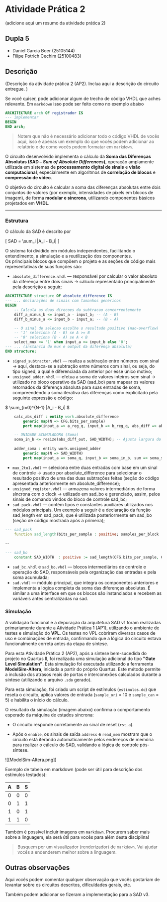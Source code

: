 # Atividade Prática 2

(adicione aqui um resumo da atividade prática 2)

## Dupla 5

- Daniel Garcia Boer (25105144)
- Filipe Potrich Cechim (25100483)


## Descrição

(Descrição da atividade prática 2 (AP2). Inclua aqui a descrição do circuito entregue. )

Se você quiser, pode adicionar algum de trecho de código VHDL que aches relevante. 
Em `markdown` isso pode ser feito como no exemplo abaixo

```vhdl
ARCHITECTURE arch OF registrador IS
--- implementar
BEGIN
END arch;
```

> Notem que não é necessário adicionar todo o código VHDL de vocês aqui, isso é apenas um exemplo do que vocês podem adicionar ao relatório e de como vocês podem formatar em `markdown`.

O circuito desenvolvido implementa o cálculo da **Soma das Diferenças Absolutas (SAD – *Sum of Absolute Differences*)**, operação amplamente utilizada em sistemas de **processamento digital de sinais** e **visão computacional**, especialmente em algoritmos de **correlação de blocos** e **compressão de vídeo**.  

O objetivo do circuito é calcular a soma das diferenças absolutas entre dois conjuntos de valores (por exemplo, intensidades de pixels em blocos de imagem), de forma **modular e síncrona**, utilizando componentes básicos projetados em **VHDL**.  

---

### Estrutura

O cálculo da SAD é descrito por

\[
SAD = \sum_i |A_i - B_i|
\]

O sistema foi dividido em módulos independentes, facilitando o entendimento, a simulação e a reutilização dos componentes.  
Os principais blocos que compõem o projeto e as seções de código mais representativas de suas funções são:

- `absolute_difference.vhdl` — responsável por calcular o valor absoluto da diferença entre dois sinais -> cálculo representado principalmente pela descrição a seguir;
```vhdl
ARCHITECTURE structure OF absolute_difference IS
--- ... declarações de sinais com tamanhos genéricos
BEGIN
    -- Calcula as duas direcoes da subtracao concorrentemente
    diff_a_minus_b <= input_a - input_b; -- (A - B)
    diff_b_minus_a <= input_b - input_a; -- (B - A)

    -- O sinal de selecao escolhe o resultado positivo (nao-overflow)
    -- '1' seleciona (A - B) se A >= B
    -- '0' seleciona (B - A) se A < B
    select_mux <= '1' when input_a >= input_b else '0';
--- ... (instancia do mux e output da diferença absoluta)
END structure;
```
- `signed_subtractor.vhdl` — realiza a subtração entre números com sinal -> aqui, destaca-se a subtração entre números com sinal, ou seja, do tipo signed, a qual é diferenciada da anterior por esse único motivo; 
- `unsigned_adder.vhdl` — efetua a soma de valores inteiros sem sinal -> utilizado no bloco operativo da SAD (sad_bo) para mapear os valores retornados da diferença absoluta para suas entradas de soma, compreendendo a soma iterativa das diferenças como explicitado pela seguinte expressão e código:

$ \sum_{i=0}^{N-1} |A_i - B_i| $

``` vhdl
    calc_abs_diff : entity work.absolute_difference
        generic map(N => CFG.bits_per_sample)
        port map(input_a => a_reg_q, input_b => b_reg_q, abs_diff => abs_diff_out);

    -- UNIDADE ACUMULADORA (Soma)
    soma_in_b <= resize(abs_diff_out, SAD_WIDTH); -- Ajusta largura do resultado
    
    adder_soma : entity work.unsigned_adder
        generic map(N => SAD_WIDTH)
        port map(input_a => soma_q, input_b => soma_in_b, sum => soma_sum);
```
  
- `mux_2to1.vhdl` — seleciona entre duas entradas com base em um sinal de controle -> usado por absolute_difference para selecionar o resultado positivo de uma das duas subtrações feitas (seção do código apresentada anteriormente em absolute_difference);  
- `unsigned_register.vhdl` — armazena valores intermediários de forma síncrona com o clock -> utilizado em sad_bo e gerenciado, assim, pelos sinais de comando vindos do bloco de controle sad_bc;  
- `sad_pack.vhdl` — contém tipos e constantes auxiliares utilizados nos módulos principais. Um exemplo a seguir é a declaração da função sad_length em sad_pack, que é utilizada posteriormente em sad_bo (seção de código mostrada após a primeira);  
```vhdl
--- sad_pack
    function sad_length(bits_per_sample : positive; samples_per_block : positive) return positive;
```
--
```vhdl
--- sad_bo
    constant SAD_WIDTH  : positive := sad_length(CFG.bits_per_sample, CFG.samples_per_block);
```
- `sad_bc.vhdl` e `sad_bo.vhdl` — blocos intermediários de controle e operação do SAD, responsáveis pela organização das entradas e pela soma acumulada;  
- `sad.vhdl` — módulo principal, que integra os componentes anteriores e implementa a lógica completa da soma das diferenças absolutas. É similar a uma interface em que os blocos são instanciados e recebem as variáveis antes centralizadas na sad.

### Simulação

A validação funcional e a depuração da arquitetura SAD v1 foram realizadas primariamente durante a Atividade Prática 1 (AP1), utilizando o ambiente de testes e simulação do **VPL**. Os testes no VPL cobriram diversos casos de uso e combinações de entrada, confirmando que a lógica do circuito estava funcionalmente correta antes da etapa de síntese.

Para esta Atividade Prática 2 (AP2), após a síntese bem-sucedida do projeto no Quartus II, foi realizada uma simulação adicional do tipo **"Gate Level Simulation"**. Esta simulação foi executada utilizando a ferramenta **ModelSim-Altera**, iniciada a partir do próprio Quartus. Este método permite a inclusão dos atrasos reais de portas e interconexões calculados durante a síntese (utilizando o arquivo `.sdo` gerado).

Para esta simulação, foi criado um script de estímulos (`estimulos.do`) que reseta o circuito, aplica valores de entrada (`sample_ori` = 10 e `sample_can` = 5) e habilita o início do cálculo.

O resultado da simulação (imagem abaixo) confirma o comportamento esperado da máquina de estados síncrona:

- O circuito responde corretamente ao sinal de reset (`rst_a`).
    
- Após o `enable`, os sinais de saída `address` e `read_mem` mostram que o circuito está iterando automaticamente pelos endereços de memória para realizar o cálculo do SAD, validando a lógica de controle pós-síntese.

![[ModelSim-Altera.png]]

Exemplo de tabela em markdown (pode ser útil para descrição dos estímulos testados):

|  A  |  B  |  S  |
| :-: | :-: | :-: |
|  0  |  0  |  0  |
|  0  |  1  |  1  |
|  1  |  0  |  1  |
|  1  |  1  |  0  |

Também é possível incluir imagens em `markdown`. Procurem saber mais sobre a linguagem, ela será útil para vocês para além desta disciplina!

> Busquem por um visualizador (renderizador) de `markdown`. Vai ajudar vocês a endenderem melhor sobre a linguagem.



## Outras observações

Aqui vocês podem comentar qualquer observação que vocês gostariam de levantar sobre os circuitos descritos, dificuldades gerais, etc.

Também podem adicionar se fizeram a implementação para a SAD v3. 
